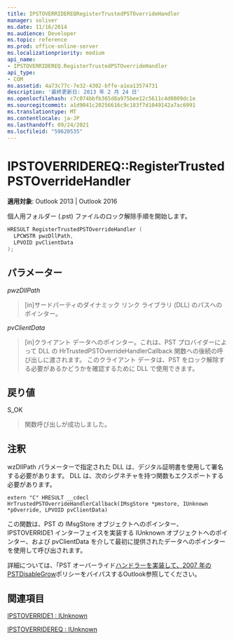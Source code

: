 ```yaml
---
title: IPSTOVERRIDEREQRegisterTrustedPSTOverrideHandler
manager: soliver
ms.date: 11/16/2014
ms.audience: Developer
ms.topic: reference
ms.prod: office-online-server
ms.localizationpriority: medium
api_name:
- IPSTOVERRIDEREQ.RegisterTrustedPSTOverrideHandler
api_type:
- COM
ms.assetid: 4a73c77c-7e32-4302-bffe-a1ea13574731
description: '最終更新日: 2013 年 2 月 24 日'
ms.openlocfilehash: c7c074bbfb365d8a975bee12c5611c4d0809dc1e
ms.sourcegitcommit: a1d9041c20256616c9c183f7d1049142a7ac6991
ms.translationtype: MT
ms.contentlocale: ja-JP
ms.lasthandoff: 09/24/2021
ms.locfileid: "59620535"
---
```

# <a name="ipstoverridereqregistertrustedpstoverridehandler"></a>IPSTOVERRIDEREQ::RegisterTrustedPSTOverrideHandler

 
  
**適用対象**: Outlook 2013 | Outlook 2016 
  
個人用フォルダー (.pst) ファイルのロック解除手順を開始します。
  
```cpp
HRESULT RegisterTrustedPSTOverrideHandler (
  LPCWSTR pwzDllPath, 
  LPVOID pvClientData
); 

```

## <a name="parameters"></a>パラメーター

 _pwzDllPath_
  
> [in]サードパーティのダイナミック リンク ライブラリ (DLL) のパスへのポインター。
    
 _pvClientData_
  
> [in]クライアント データへのポインター。これは、PST プロバイダーによって DLL の HrTrustedPSTOverrideHandlerCallback 関数への後続の呼び出しに渡されます。 このクライアント データは、PST をロック解除する必要があるかどうかを確認するために DLL で使用できます。
    
## <a name="return-value"></a>戻り値

S_OK
  
> 関数呼び出しが成功しました。
    
## <a name="remarks"></a>注釈

wzDllPath パラメーターで指定された DLL は、デジタル証明書を使用して署名する必要があります。 DLL は、次のシグネチャを持つ関数もエクスポートする必要があります。
  
```
extern "C" HRESULT __cdecl HrTrustedPSTOverrideHandlerCallback(IMsgStore *pmstore, IUnknown *pOverride, LPVOID pvClientData)
```

この関数は、PST の IMsgStore オブジェクトへのポインター、IPSTOVERRIDE1 インターフェイスを実装する IUnknown オブジェクトへのポインター、および pvClientData を介して最初に提供されたデータへのポインターを使用して呼び出されます。
  
詳細については、「PST オーバーライド[ハンドラーを実装して、2007 年の PSTDisableGrow](https://support.microsoft.com/kb/956070)ポリシーをバイパスするOutlook参照してください。
  
## <a name="see-also"></a>関連項目



[IPSTOVERRIDE1 : IUnknown](ipstoverride1iunknown.md)
  
[IPSTOVERRIDEREQ : IUnknown](ipstoverridereqiunknown.md)


